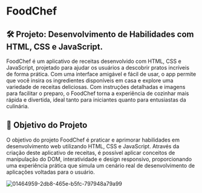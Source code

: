 # FoodChef
🛠️ Projeto: Desenvolvimento de Habilidades com HTML, CSS e JavaScript.
-------
FoodChef é um aplicativo de receitas desenvolvido com HTML, CSS e JavaScript, projetado para ajudar os usuários a descobrir pratos incríveis de forma prática. Com uma interface amigável e fácil de usar, o app permite que você insira os ingredientes disponíveis em casa e explore uma variedade de receitas deliciosas. Com instruções detalhadas e imagens para facilitar o preparo, o FoodChef torna a experiência de cozinhar mais rápida e divertida, ideal tanto para iniciantes quanto para entusiastas da culinária.

🎯 Objetivo do Projeto
----------
O objetivo do projeto FoodChef é praticar e aprimorar habilidades em desenvolvimento web utilizando HTML, CSS e JavaScript. Através da criação deste aplicativo de receitas, é possível aplicar conceitos de manipulação do DOM, interatividade e design responsivo, proporcionando uma experiência prática que simula um cenário real de desenvolvimento de aplicações voltadas para o usuário.

![01464959-2db8-465e-b5fc-797948a79a99](https://github.com/user-attachments/assets/d699f11d-e728-48ea-9f5a-80c8a96b622f)
